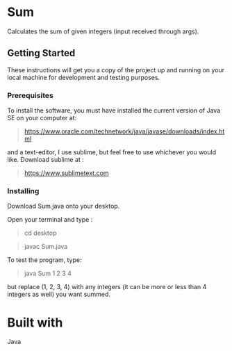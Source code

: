 # **Sum**

Calculates the sum of given integers (input received through args).

## **Getting Started**

These instructions will get you a copy of the project up and running on your local machine for development and testing purposes.

### **Prerequisites**

To install the software, you must have installed the current version of Java SE on your computer at:

>https://www.oracle.com/technetwork/java/javase/downloads/index.html

and a text-editor, I use sublime, but feel free to use whichever you would like. Download sublime at :

>https://www.sublimetext.com

### **Installing**

Download Sum.java onto your desktop.

Open your terminal and type :

>cd desktop

>javac Sum.java

To test the program, type:

>java Sum 1 2 3 4

but replace (1, 2, 3, 4) with any integers (it can be more or less than 4 integers as well) you want summed.

# **Built with**

Java
